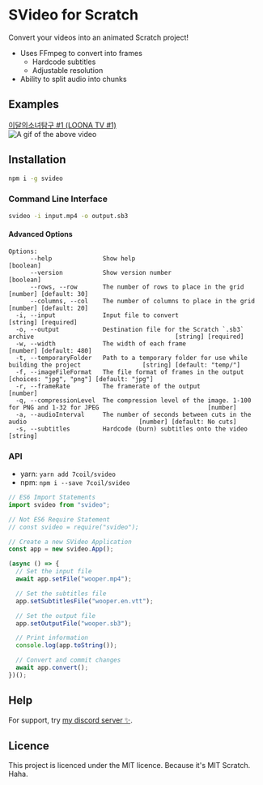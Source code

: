 # SVideo for Scratch

Convert your videos into an animated Scratch project!

- Uses FFmpeg to convert into frames
    - Hardcode subtitles
    - Adjustable resolution
- Ability to split audio into chunks

## Examples
[이달의소녀탐구 #1 (LOONA TV #1)](https://scratch.mit.edu/projects/472096033/)  
![A gif of the above video](.github/RNzkFJm9r4.gif)

## Installation

```bash
npm i -g svideo
```

### Command Line Interface

```bash
svideo -i input.mp4 -o output.sb3
```

#### Advanced Options

```
Options:
      --help              Show help                                                                                       [boolean]
      --version           Show version number                                                                             [boolean]
      --rows, --row       The number of rows to place in the grid                                            [number] [default: 30]
      --columns, --col    The number of columns to place in the grid                                         [number] [default: 20]
  -i, --input             Input file to convert                                                                 [string] [required]
  -o, --output            Destination file for the Scratch `.sb3` archive                                       [string] [required]
  -w, --width             The width of each frame                                                           [number] [default: 480]
  -t, --temporaryFolder   Path to a temporary folder for use while building the project                 [string] [default: "temp/"]
  -f, --imageFileFormat   The file format of frames in the output                          [choices: "jpg", "png"] [default: "jpg"]
  -r, --frameRate         The framerate of the output                                                                      [number]
  -q, --compressionLevel  The compression level of the image. 1-100 for PNG and 1-32 for JPEG                              [number]
  -a, --audioInterval     The number of seconds between cuts in the audio                               [number] [default: No cuts]
  -s, --subtitles         Hardcode (burn) subtitles onto the video                                                         [string]
```

### API

- yarn: `yarn add 7coil/svideo`
- npm: `npm i --save 7coil/svideo`

```js
// ES6 Import Statements
import svideo from "svideo";

// Not ES6 Require Statement
// const svideo = require("svideo");

// Create a new SVideo Application
const app = new svideo.App();

(async () => {
  // Set the input file
  await app.setFile("wooper.mp4");

  // Set the subtitles file
  app.setSubtitlesFile("wooper.en.vtt");

  // Set the output file
  app.setOutputFile("wooper.sb3");

  // Print information
  console.log(app.toString());

  // Convert and commit changes
  await app.convert();
})();
```

## Help

For support, try [my discord server ✨](https://discordapp.com/invite/wHgdmf4).

## Licence

This project is licenced under the MIT licence. Because it's MIT Scratch. Haha.
